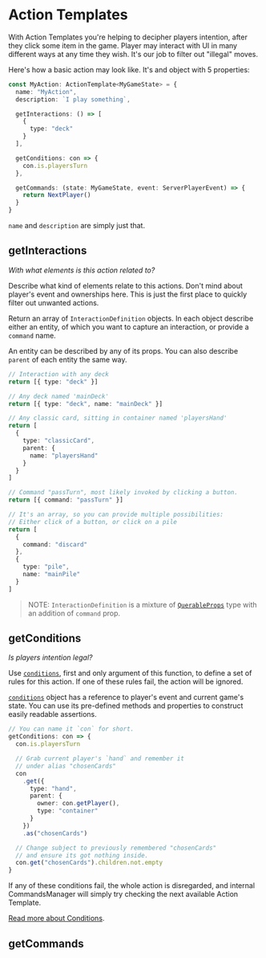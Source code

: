 # Action Templates

With Action Templates you're helping to decipher players intention, after they click some item in the game. Player may interact with UI in many different ways at any time they wish. It's our job to filter out "illegal" moves.

Here's how a basic action may look like. It's and object with 5 properties:

```typescript
const MyAction: ActionTemplate<MyGameState> = {
  name: "MyAction",
  description: `I play something`,

  getInteractions: () => [
    {
      type: "deck"
    }
  ],

  getConditions: con => {
    con.is.playersTurn
  },

  getCommands: (state: MyGameState, event: ServerPlayerEvent) => {
    return NextPlayer()
  }
}
```

`name` and `description` are simply just that.

## getInteractions

_With what elements is this action related to?_

Describe what kind of elements relate to this actions. Don't mind about player's event and ownerships here. This is just the first place to quickly filter out unwanted actions.

Return an array of `InteractionDefinition` objects. In each object describe either an entity, of which you want to capture an interaction, or provide a `command` name.

An entity can be described by any of its props. You can also describe `parent` of each entity the same way.

```typescript
// Interaction with any deck
return [{ type: "deck" }]

// Any deck named 'mainDeck'
return [{ type: "deck", name: "mainDeck" }]

// Any classic card, sitting in container named 'playersHand'
return [
  {
    type: "classicCard",
    parent: {
      name: "playersHand"
    }
  }
]

// Command "passTurn", most likely invoked by clicking a button.
return [{ command: "passTurn" }]

// It's an array, so you can provide multiple possibilities:
// Either click of a button, or click on a pile
return [
  {
    command: "discard"
  },
  {
    type: "pile",
    name: "mainPile"
  }
]
```

> NOTE: `InteractionDefinition` is a mixture of [`QuerableProps`](./types.md#QuerableProps) type with an addition of `command` prop.

## getConditions

_Is players intention legal?_

Use [`conditions`](./conditions.md), first and only argument of this function, to define a set of rules for this action. If one of these rules fail, the action will be ignored.

[`conditions`](./conditions.md) object has a reference to player's event and current game's state. You can use its pre-defined methods and properties to construct easily readable assertions.

```typescript
// You can name it `con` for short.
getConditions: con => {
  con.is.playersTurn

  // Grab current player's `hand` and remember it
  // under alias "chosenCards"
  con
    .get({
      type: "hand",
      parent: {
        owner: con.getPlayer(),
        type: "container"
      }
    })
    .as("chosenCards")

  // Change subject to previously remembered "chosenCards"
  // and ensure its got nothing inside.
  con.get("chosenCards").children.not.empty
}
```

If any of these conditions fail, the whole action is disregarded, and internal CommandsManager will simply try checking the next available Action Template.

[Read more about Conditions](./conditions.md).

## getCommands

